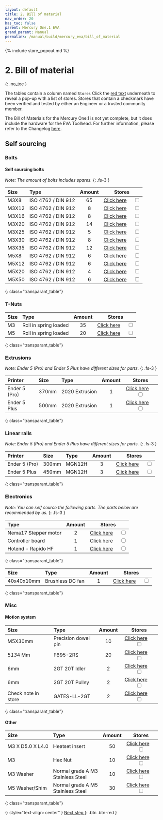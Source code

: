 ```yaml
---
layout: default
title: 2. Bill of material
nav_order: 20
has_toc: false
parent: Mercury One.1 EVA
grand_parent: Manual
permalink: /manual/build/mercury_eva/bill_of_material
---
```


{% include store_popout.md %}

# 2. Bill of material
{: .no_toc }

The tables contain a column named `Stores` Click the [red text](#) underneath to reveal a pop-up with a list of stores. Stores that contain a checkmark <i class="bi bi-check-all"></i> have been verified and tested by either an Engineer or a trusted community member.

The Bill of Materials for the Mercury One.1 is not yet complete, but it does include the hardware for the EVA Toolhead. For further information, please refer to the Changelog [here](/changelog/mercury#th-december-2022).

## Self sourcing

### Bolts

#### Self sourcing bolts

*Note: The amount of bolts includes spares.*
{: .fs-3 }

| Size  | Type                            | Amount |                           Stores                            |
|:------|:--------------------------------|:------:|:-----------------------------------------------------------:|
| M3X8  | <nobr>ISO 4762 / DIN 912</nobr> |   65   |   [Click here](#m3x8_912)  &emsp; <input type="checkbox">   |
| M3X12 | <nobr>ISO 4762 / DIN 912</nobr> |   8    |  [Click here](#m3x12_912) &emsp; <input type="checkbox">   |
| M3X16 | <nobr>ISO 4762 / DIN 912</nobr> |   8    |  [Click here](#m3x16_912) &emsp; <input type="checkbox">   |
| M3X20 | <nobr>ISO 4762 / DIN 912</nobr> |   14    |  [Click here](#m3x20_912) &emsp; <input type="checkbox">   |
| M3X25 | <nobr>ISO 4762 / DIN 912</nobr> |   5    |  [Click here](#m3x25_912) &emsp; <input type="checkbox">   
| M3X30 | <nobr>ISO 4762 / DIN 912</nobr> |   8    |  [Click here](#m3x30_912) &emsp; <input type="checkbox">   |
| M3X35 | <nobr>ISO 4762 / DIN 912</nobr> |   12    |  [Click here](#m3x35_912) &emsp; <input type="checkbox">   |
| M5X8  | <nobr>ISO 4762 / DIN 912</nobr> |   6    | [Click here](#m5x8_912_SHCS) &emsp; <input type="checkbox"> |
| M5X12 | <nobr>ISO 4762 / DIN 912</nobr> |   6    |   [Click here](#m5x12_912) &emsp; <input type="checkbox">   |
| M5X20 | <nobr>ISO 4762 / DIN 912</nobr> |   4    |   [Click here](#m5x20_912) &emsp; <input type="checkbox">   |
| M5X50 | <nobr>ISO 4762 / DIN 912</nobr> |   6    |   [Click here](#m5x50_912) &emsp; <input type="checkbox">   |
{: class="transparant_table"}

### T-Nuts

| Size | Type                               | Amount |                            Stores                            |
|:-----|:-----------------------------------|:------:|:------------------------------------------------------------:|
| M3   | <nobr>Roll in spring loaded</nobr> |   35   | [Click here](#m3_rollin_tnut) &emsp; <input type="checkbox"> |
| M5   | <nobr>Roll in spring loaded</nobr> |   20   | [Click here](#m5_rollin_tnut) &emsp; <input type="checkbox"> |
{: class="transparant_table"}

### Extrusions
*Note: Ender 5 (Pro) and Ender 5 Plus have different sizes for parts.*
{: .fs-3 }

| Printer       | Size  | Type                        | Amount |                            Stores                            |
|:--------------|:------|:----------------------------|:------:|:------------------------------------------------------------:|
| Ender 5 (Pro) | 370mm | <nobr>2020 Extrusion</nobr> |   1    | [Click here](#extrusion_2020) &emsp; <input type="checkbox"> |
| Ender 5 Plus  | 500mm | <nobr>2020 Extrusion</nobr> |   1    | [Click here](#extrusion_2020) &emsp; <input type="checkbox"> |
{: class="transparant_table"}

### Linear rails
*Note: Ender 5 (Pro) and Ender 5 Plus have different sizes for parts.*
{: .fs-3 }

| Printer       | Size  | Type                | Amount |                        Stores                         |
|:--------------|:------|:--------------------|:------:|:-----------------------------------------------------:|
| Ender 5 (Pro) | 300mm | <nobr>MGN12H</nobr> |   3    | [Click here](#MGN12mm) &emsp; <input type="checkbox"> |
| Ender 5 Plus  | 450mm | <nobr>MGN12H</nobr> |   3    | [Click here](#MGN12mm) &emsp; <input type="checkbox"> |
{: class="transparant_table"}

### Electronics
*Note: You can self source the following parts. The parts below are recommended by us.*
{: .fs-3 }

| Type                              | Amount |                               Stores                               |
|:----------------------------------|:------:|:------------------------------------------------------------------:|
| <nobr>Nema17 Stepper motor</nobr> |   2    | [Click here](#nema17_stepper_motor) &emsp; <input type="checkbox"> |
| <nobr>Controller board</nobr>     |   1    | [Click here](#printer_motherboard) &emsp; <input type="checkbox">  |
| <nobr>Hotend - Rapido HF</nobr>   |   1    |    [Click here](#rapido_hotend) &emsp; <input type="checkbox">     |
{: class="transparant_table"}

| Size       | Type                          | Amount |                           Stores                           |
|:-----------|:------------------------------|:------:|:----------------------------------------------------------:|
| 40x40x10mm | <nobr>Brushless DC fan</nobr> |   1    | [Click here](#Gdstime_4010) &emsp; <input type="checkbox"> |
{: class="transparant_table"}


### Misc

#### Motion system

| Size                   | Type                | Amount |                                   Stores                                   |
|:-----------------------|:--------------------|:------:|:--------------------------------------------------------------------------:|
| <nobr>M5X30mm</nobr>   | Precision dowel pin |   10   | [Click here](#m5_30_Precision_dowel_pin)    &emsp; <input type="checkbox"> |
| <nobr>5*13*4 Mm</nobr> | F695-2RS            |   20   |  [Click here](#f695_2rs_flangebearing)    &emsp; <input type="checkbox">   |
| 6mm                    | 2GT 20T Idler       |   2    |      [Click here](#2gt_teeth_idler)    &emsp; <input type="checkbox">      |
| 6mm                    | 2GT 20T Pulley      |   2    |     [Click here](#2gt_teeth_pulley)    &emsp; <input type="checkbox">      |
| Check note in store    | GATES-LL-2GT        |   2    |      [Click here](#gates_belts_6mm)    &emsp; <input type="checkbox">      |
{: class="transparant_table"}

#### Other

| Size                          | Type                                                             | Amount |                             Stores                              |
|:------------------------------|:-----------------------------------------------------------------|:------:|:---------------------------------------------------------------:|
| <nobr>M3 X D5.0 X L4.0</nobr> | Heatset insert                                                   |   50   | [Click here](#heatset_insert)    &emsp; <input type="checkbox"> |
| <nobr>M3</nobr>               | Hex Nut                                                          |   10   |   [Click here](#m3_hex_nut)    &emsp; <input type="checkbox">   |
| M3 Washer                     | <nobr>Normal grade A M3 </nobr><br><nobr>Stainless Steel </nobr> |   10   | [Click here](#plain_m3_washer)   &emsp; <input type="checkbox"> |
| M5 Washer/Shim                | <nobr>Normal grade A M5 </nobr><br><nobr>Stainless Steel </nobr> |   30   | [Click here](#plain_m5_washer)   &emsp; <input type="checkbox"> |
{: class="transparant_table"}

{: style="text-align: center" }
<span class="fs-8">
[Next step <i class="bi bi-arrow-return-right"></i>](/manual/build/mercury_eva/printed_files){: .btn .btn-red }
</span>